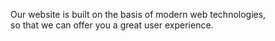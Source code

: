 Our website is built on the basis of modern web technologies,  
so that we can offer you a great user experience.

